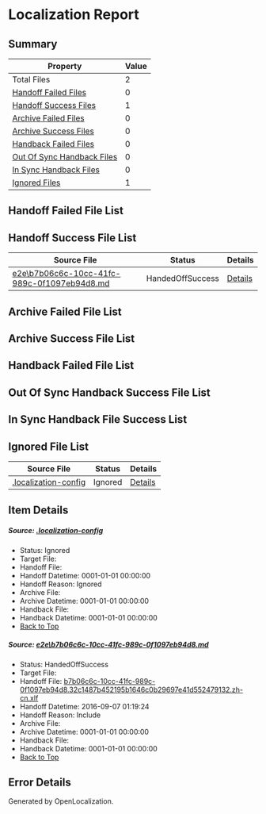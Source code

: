 # <a name='report-top'></a> Localization Report

## Summary
 Property | Value 
 -------- | ----- 
 Total Files | 2
[ Handoff Failed Files ](#handoff-failed-list)| 0
[ Handoff Success Files ](#handoff-success-list)| 1
[ Archive Failed Files ](#archive-failed-list)| 0
[ Archive Success Files ](#archive-success-list)| 0
[ Handback Failed Files ](#handback-failed-list)| 0
[ Out Of Sync Handback Files ](#outofsync-handback-success-list)| 0
[ In Sync Handback Files ](#insync-handback-success-list)| 0
[ Ignored Files ](#ignored-list)| 1

## <a name='handoff-failed-list'></a> Handoff Failed File List

## <a name='handoff-success-list'></a> Handoff Success File List
 Source File | Status | Details 
 ----------- | ------ | ------- 
 [e2e\b7b06c6c-10cc-41fc-989c-0f1097eb94d8.md](https://github.com/OpenLocalizationTestOrg/ol-test0/blob/812c5695e752acfac3f36beb1ac56a64c69b29af/e2e/b7b06c6c-10cc-41fc-989c-0f1097eb94d8.md) | HandedOffSuccess | [Details](#2b2edeb3207fdd67338e433be486a8710a2b84ff1)

## <a name='archive-failed-list'></a> Archive Failed File List

## <a name='archive-success-list'></a> Archive Success File List

## <a name='handback-failed-list'></a> Handback Failed File List

## <a name='outofsync-handback-success-list'></a> Out Of Sync Handback Success File List

## <a name='insync-handback-success-list'></a> In Sync Handback File Success List

## <a name='ignored-list'></a> Ignored File List
 Source File | Status | Details 
 ----------- | ------ | ------- 
 [.localization-config](https://github.com/OpenLocalizationTestOrg/ol-test0/blob/812c5695e752acfac3f36beb1ac56a64c69b29af/.localization-config) | Ignored | [Details](#3d4f252ac210baf56311d7e97dcc2db10974dbd20)

## Item Details
##### <a name='3d4f252ac210baf56311d7e97dcc2db10974dbd20'></a> Source: [.localization-config](https://github.com/OpenLocalizationTestOrg/ol-test0/blob/812c5695e752acfac3f36beb1ac56a64c69b29af/.localization-config)
* Status: Ignored
* Target File: 
* Handoff File: 
* Handoff Datetime: 0001-01-01 00:00:00
* Handoff Reason: Ignored
* Archive File: 
* Archive Datetime: 0001-01-01 00:00:00
* Handback File: 
* Handback Datetime: 0001-01-01 00:00:00
* [Back to Top](#report-top)

##### <a name='2b2edeb3207fdd67338e433be486a8710a2b84ff1'></a> Source: [e2e\b7b06c6c-10cc-41fc-989c-0f1097eb94d8.md](https://github.com/OpenLocalizationTestOrg/ol-test0/blob/812c5695e752acfac3f36beb1ac56a64c69b29af/e2e/b7b06c6c-10cc-41fc-989c-0f1097eb94d8.md)
* Status: HandedOffSuccess
* Target File: 
* Handoff File: [b7b06c6c-10cc-41fc-989c-0f1097eb94d8.32c1487b452195b1646c0b29697e41d552479132.zh-cn.xlf](https://github.com/OpenLocalizationTestOrg/ol-test0-handoff/blob/3b5c5a6135d81a04d3f76e3d91dee6eb8276eff1/ol-handoff/OpenLocalizationTestOrg/ol-test0-zhcn/ci/ht/b7b06c6c-10cc-41fc-989c-0f1097eb94d8.32c1487b452195b1646c0b29697e41d552479132.zh-cn.xlf)
* Handoff Datetime: 2016-09-07 01:19:24
* Handoff Reason: Include
* Archive File: 
* Archive Datetime: 0001-01-01 00:00:00
* Handback File: 
* Handback Datetime: 0001-01-01 00:00:00
* [Back to Top](#report-top)


## Error Details

Generated by OpenLocalization.
